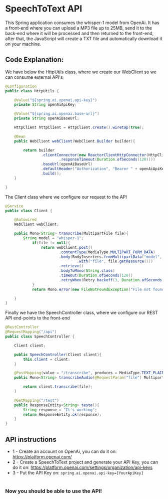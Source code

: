 # SpeechToText API
This Spring application consumes the whisper-1 model from OpenAi. It has a front-end where you can upload a MP3 file up to 25MB, send it to the back-end where it will be processed and then returned to the front-end, after that, the JavaScript will create a TXT file and automatically download it on your machine.

## Code Explanation:
We have below the HttpUtils class, where we create our WebClient so we can consume external API's
``` Java
@Configuration
public class HttpUtils {

    @Value("${spring.ai.openai.api-key}")
    private String openAiApiKey;

    @Value("${spring.ai.openai.base-url}")
    private String openAiBaseUrl;

    HttpClient httpClient = HttpClient.create().wiretap(true);

    @Bean
    public WebClient webClient(WebClient.Builder builder){

        return builder
                .clientConnector(new ReactorClientHttpConnector(HttpClient.create()
                        .responseTimeout(Duration.ofSeconds(120))))
                .baseUrl(openAiBaseUrl)
                .defaultHeader("Authorization", "Bearer " + openAiApiKey)
                .build();
    }

}
```
The Client class where we configure our request to the API
``` Java
@Service
public class Client {

    @Autowired
    WebClient webClient;

    public Mono<String> transcribe(MultipartFile file){
        String model = "whisper-1";
            if(file != null){
                return webClient.post()
                        .contentType(MediaType.MULTIPART_FORM_DATA)
                        .body(BodyInserters.fromMultipartData("model", model)
                                .with("file", file.getResource()))
                        .retrieve()
                        .bodyToMono(String.class)
                        .timeout(Duration.ofSeconds(120))
                        .retryWhen(Retry.backoff(3, Duration.ofSeconds(5)));
            }
            return Mono.error(new FileNotFoundException("File not found"));

    }
}
```

Finally we have the SpeechController class, where we configure our REST API end-points to the front-end
``` Java
@RestController
@RequestMapping("/api")
public class SpeechController {

    Client client;

    public SpeechController(Client client){
        this.client = client;
    }

    @PostMapping(value = "/transcribe", produces = MediaType.TEXT_PLAIN_VALUE)
    public Mono<String> transcribeAudio(@RequestParam("file") MultipartFile file){

        return client.transcribe(file);
    }

    @GetMapping("/test")
    public ResponseEntity<String> teste(){
        String response = "It's working";
        return ResponseEntity.ok(response);
    }
}
```
## API instructions 
- 1 - Create an account on OpenAi, you can do it on: https://platform.openai.com/
- 2 - Create a SpeechToText project and generate your API Key, you can do it on: https://platform.openai.com/settings/organization/api-keys
- 3 - Put the API Key on:  ```spring.ai.openai.api-key=[YourApiKey] ``` <br> <br>
### Now you should be able to use the API!

